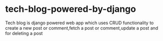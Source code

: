 # tech-blog-powered-by-django
Tech blog is django powered web app which uses CRUD functionality to create a new post or comment,fetch a post or comment,update a post and for deleting a post
